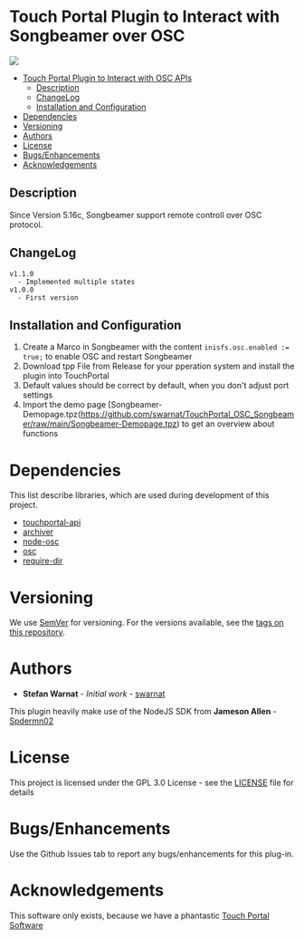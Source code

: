 # Touch Portal Plugin to Interact with Songbeamer over OSC
![](https://img.shields.io/github/downloads/swarnat/TouchPortal_OSC_General/total)

- [Touch Portal Plugin to Interact with OSC APIs](#touch-portal-plugin-to-interact-with-discord)
  - [Description](#description)
  - [ChangeLog](#changelog)
  - [Installation and Configuration](#installation-and-configuration)
- [Dependencies](#dependencies)
- [Versioning](#versioning)
- [Authors](#authors)
- [License](#license)
- [Bugs/Enhancements](#bugsenhancements)
- [Acknowledgements](#acknowledgements)

## Description

Since Version 5.16c, Songbeamer support remote controll over OSC protocol.

## ChangeLog
```
v1.1.0
  - Implemented multiple states
v1.0.0
  - First version
```

## Installation and Configuration
1. Create a Marco in Songbeamer with the content `inisfs.osc.enabled := true;` to enable OSC and restart Songbeamer
2. Download tpp File from Release for your pperation system and install the plugin into TouchPortal
3. Default values should be correct by default, when you don't adjust port settings
4. Import the demo page [Songbeamer-Demopage.tpz(https://github.com/swarnat/TouchPortal_OSC_Songbeamer/raw/main/Songbeamer-Demopage.tpz) to get an overview about functions

# Dependencies

This list describe libraries, which are used during development of this project.

 - [touchportal-api](https://www.npmjs.com/package/touchportal-api)
 - [archiver](https://www.npmjs.com/package/archiver)
 - [node-osc](https://www.npmjs.com/package/node-osc)
 - [osc](https://www.npmjs.com/package/osc)
 - [require-dir](https://www.npmjs.com/package/require-dir)

# Versioning

We use [SemVer](http://semver.org/) for versioning. For the versions available, see the [tags on this repository](https://github.com/swarnat/TouchPortal_OSC_General/tags).

# Authors

- **Stefan Warnat** - _Initial work_ - [swarnat](https://github.com/swarnat)

This plugin heavily make use of the NodeJS SDK from **Jameson Allen** - [Spdermn02](https://github.com/spdermn02)

# License

This project is licensed under the GPL 3.0 License - see the [LICENSE](LICENSE) file for details

# Bugs/Enhancements
Use the Github Issues tab to report any bugs/enhancements for this plug-in.

# Acknowledgements

This software only exists, because we have a phantastic [Touch Portal Software](https://www.touch-portal.com/)
